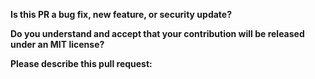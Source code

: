 **Is this PR a bug fix, new feature, or security update?**

**Do you understand and accept that your contribution will be released under an MIT license?**

**Please describe this pull request:**
